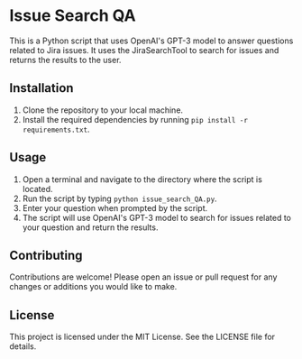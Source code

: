 # Issue Search QA

This is a Python script that uses OpenAI's GPT-3 model to answer questions related to Jira issues. It uses the JiraSearchTool to search for issues and returns the results to the user.

## Installation

1. Clone the repository to your local machine.
2. Install the required dependencies by running `pip install -r requirements.txt`.

## Usage

1. Open a terminal and navigate to the directory where the script is located.
2. Run the script by typing `python issue_search_QA.py`.
3. Enter your question when prompted by the script.
4. The script will use OpenAI's GPT-3 model to search for issues related to your question and return the results.

## Contributing

Contributions are welcome! Please open an issue or pull request for any changes or additions you would like to make.

## License

This project is licensed under the MIT License. See the LICENSE file for details.
